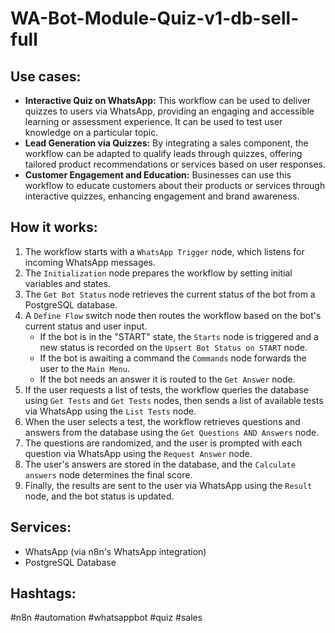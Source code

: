 # WA-Bot-Module-Quiz-v1-db-sell-full

## Use cases:

- **Interactive Quiz on WhatsApp:** This workflow can be used to deliver quizzes to users via WhatsApp, providing an engaging and accessible learning or assessment experience. It can be used to test user knowledge on a particular topic.
- **Lead Generation via Quizzes:** By integrating a sales component, the workflow can be adapted to qualify leads through quizzes, offering tailored product recommendations or services based on user responses.
- **Customer Engagement and Education:** Businesses can use this workflow to educate customers about their products or services through interactive quizzes, enhancing engagement and brand awareness.

## How it works:

1.  The workflow starts with a `WhatsApp Trigger` node, which listens for incoming WhatsApp messages.
2.  The `Initialization` node prepares the workflow by setting initial variables and states.
3.  The `Get Bot Status` node retrieves the current status of the bot from a PostgreSQL database.
4.  A `Define Flow` switch node then routes the workflow based on the bot's current status and user input.
    - If the bot is in the "START" state, the `Starts` node is triggered and a new status is recorded on the `Upsert Bot Status on START` node.
    - If the bot is awaiting a command the `Commands` node forwards the user to the `Main Menu`.
    - If the bot needs an answer it is routed to the `Get Answer` node.
5.  If the user requests a list of tests, the workflow queries the database using `Get Tests` and `Get Tests` nodes, then sends a list of available tests via WhatsApp using the `List Tests` node.
6.  When the user selects a test, the workflow retrieves questions and answers from the database using the `Get Questions AND Answers` node.
7.  The questions are randomized, and the user is prompted with each question via WhatsApp using the `Request Answer` node.
8.  The user's answers are stored in the database, and the `Calculate answers` node determines the final score.
9.  Finally, the results are sent to the user via WhatsApp using the `Result` node, and the bot status is updated.

## Services:

-   WhatsApp (via n8n's WhatsApp integration)
-   PostgreSQL Database

## Hashtags:

#n8n #automation #whatsappbot #quiz #sales
